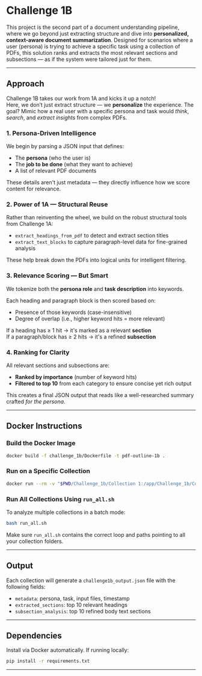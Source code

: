 # Challenge 1B

This project is the second part of a document understanding pipeline, where we go beyond just extracting structure and dive into **personalized, context-aware document summarization**. Designed for scenarios where a user (persona) is trying to achieve a specific task using a collection of PDFs, this solution ranks and extracts the most relevant sections and subsections — as if the system were tailored just for them.

---

## Approach

Challenge 1B takes our work from 1A and kicks it up a notch!  
Here, we don’t just extract structure — we **personalize** the experience. The goal? Mimic how a real user with a specific persona and task would *think*, *search*, and *extract insights* from complex PDFs.

###  1. Persona-Driven Intelligence

We begin by parsing a JSON input that defines:

- The **persona** (who the user is)
- The **job to be done** (what they want to achieve)
- A list of relevant PDF documents

These details aren't just metadata — they directly influence how we score content for relevance.

### 2. Power of 1A — Structural Reuse

Rather than reinventing the wheel, we build on the robust structural tools from Challenge 1A:

- `extract_headings_from_pdf` to detect and extract section titles
- `extract_text_blocks` to capture paragraph-level data for fine-grained analysis

These help break down the PDFs into logical units for intelligent filtering.

### 3. Relevance Scoring — But Smart

We tokenize both the **persona role** and **task description** into keywords.

Each heading and paragraph block is then scored based on:

- Presence of those keywords (case-insensitive)
- Degree of overlap (i.e., higher keyword hits = more relevant)

 If a heading has ≥ 1 hit → it's marked as a relevant **section**  
 If a paragraph/block has ≥ 2 hits → it's a refined **subsection**

### 4. Ranking for Clarity

All relevant sections and subsections are:

- **Ranked by importance** (number of keyword hits)
- **Filtered to top 10** from each category to ensure concise yet rich output

This creates a final JSON output that reads like a well-researched summary crafted *for the persona*.

---

##  Docker Instructions

###  Build the Docker Image

```bash
docker build -f challenge_1b/Dockerfile -t pdf-outline-1b .
```

###  Run on a Specific Collection

```bash
docker run --rm -v "$PWD/Challenge_1b/Collection 1:/app/Challenge_1b/Collection 1" pdf-outline-1b python Challenge_1b/analyze_collection.py "Challenge_1b/Collection 1"

```

###  Run All Collections Using `run_all.sh`

To analyze multiple collections in a batch mode:

```bash
bash run_all.sh
```

Make sure `run_all.sh` contains the correct loop and paths pointing to all your collection folders.

---

##  Output

Each collection will generate a `challenge1b_output.json` file with the following fields:

- `metadata`: persona, task, input files, timestamp
- `extracted_sections`: top 10 relevant headings
- `subsection_analysis`: top 10 refined body text sections

---

##  Dependencies

Install via Docker automatically. If running locally:

```bash
pip install -r requirements.txt
```

---